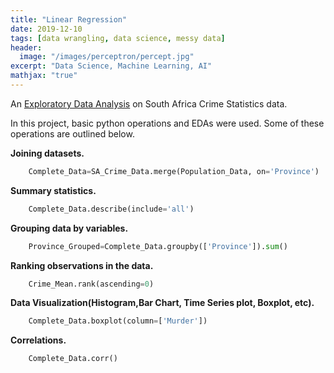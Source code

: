 ```yaml
---
title: "Linear Regression"
date: 2019-12-10
tags: [data wrangling, data science, messy data]
header:
  image: "/images/perceptron/percept.jpg"
excerpt: "Data Science, Machine Learning, AI"
mathjax: "true"
---
```




An [Exploratory Data Analysis](https://github.com/FTANKRA/Foster-Twumasi-Ankra) on South Africa Crime Statistics data.

In this project, basic python operations and EDAs were used. Some of these operations are outlined below.


**Joining datasets.**

```python
    Complete_Data=SA_Crime_Data.merge(Population_Data, on='Province')
```



**Summary statistics.**

```python
    Complete_Data.describe(include='all')
```


**Grouping data by variables.**

```python
    Province_Grouped=Complete_Data.groupby(['Province']).sum()
```


**Ranking observations in the data.**

```python
    Crime_Mean.rank(ascending=0)
```


**Data Visualization(Histogram,Bar Chart, Time Series plot, Boxplot, etc).**

```python
    Complete_Data.boxplot(column=['Murder'])
```


**Correlations.**

```python
    Complete_Data.corr()
```
